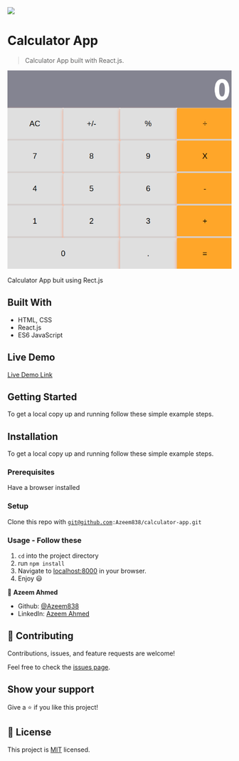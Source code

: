 ![](https://img.shields.io/badge/Microverse-blueviolet)

# Calculator App

> Calculator App built with React.js.

![screenshot](./app_screenshot.png)

Calculator App buit using Rect.js

## Built With

- HTML, CSS
- React.js
- ES6 JavaScript

## Live Demo

[Live Demo Link](https://calculator-azeem.herokuapp.com/)

## Getting Started

To get a local copy up and running follow these simple example steps.

## Installation

To get a local copy up and running follow these simple example steps.

### Prerequisites

Have a browser installed

### Setup

Clone this repo with <code>git@github.com:Azeem838/calculator-app.git</code>

### Usage - Follow these

1. <code>cd</code> into the project directory
2. run <code>npm install</code>
3. Navigate to [localhost:8000](http://localhost:8000) in your browser.
4. Enjoy :smiley:

:bust_in_silhouette: **Azeem Ahmed**

- Github: [@Azeem838](https://github.com/Azeem838)
- LinkedIn: [Azeem Ahmed](www.linkedin.com/in/azeemmahmed)

## 🤝 Contributing

Contributions, issues, and feature requests are welcome!

Feel free to check the [issues page](https://github.com/Azeem838/calculator-app/issues).

## Show your support

Give a ⭐️ if you like this project!

## 📝 License

This project is [MIT](lic.url) licensed.
